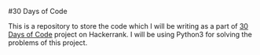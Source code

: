 #30 Days of Code

This is a repository to store the code which I will be writing as a part of [30 Days of Code](https://www.hackerrank.com/domains/tutorials/30-days-of-code) project on Hackerrank.
I will be using Python3 for solving the problems of this project.
